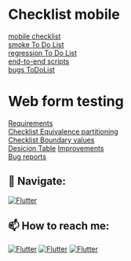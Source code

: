 # Checklist mobile
[mobile checklist](https://docs.google.com/spreadsheets/d/1TpCWlc1_cRv5yoQqAMOLrnQXTr7iShKxP-c-Xx4J3oo/edit#gid=0)  
[smoke To Do List](https://docs.google.com/spreadsheets/d/1TpCWlc1_cRv5yoQqAMOLrnQXTr7iShKxP-c-Xx4J3oo/edit#gid=1641688298)   
[regression To Do List](https://docs.google.com/spreadsheets/d/1TpCWlc1_cRv5yoQqAMOLrnQXTr7iShKxP-c-Xx4J3oo/edit#gid=1388346789)   
[end-to-end scripts](https://docs.google.com/spreadsheets/d/1TpCWlc1_cRv5yoQqAMOLrnQXTr7iShKxP-c-Xx4J3oo/edit#gid=222691022)   
[bugs ToDoList](https://docs.google.com/spreadsheets/d/1TpCWlc1_cRv5yoQqAMOLrnQXTr7iShKxP-c-Xx4J3oo/edit#gid=1526219484) 
# Web form testing
[Requirements](https://docs.google.com/spreadsheets/d/1AdXHi9Pqr-ydRFgm3gkaLFNF4Oudzl4cmN_DWhimG2Y/edit#gid=0)  
[Checklist Equivalence partitioning](https://docs.google.com/spreadsheets/d/1AdXHi9Pqr-ydRFgm3gkaLFNF4Oudzl4cmN_DWhimG2Y/edit#gid=1933621294)  
[Checklist Boundary values](https://docs.google.com/spreadsheets/d/1AdXHi9Pqr-ydRFgm3gkaLFNF4Oudzl4cmN_DWhimG2Y/edit#gid=2110356306)  
[Desicion Table](https://docs.google.com/spreadsheets/d/1AdXHi9Pqr-ydRFgm3gkaLFNF4Oudzl4cmN_DWhimG2Y/edit#gid=737647254)
[Improvements](https://docs.google.com/spreadsheets/d/1AdXHi9Pqr-ydRFgm3gkaLFNF4Oudzl4cmN_DWhimG2Y/edit#gid=891511942)  
[Bug reports](https://docs.google.com/spreadsheets/d/1AdXHi9Pqr-ydRFgm3gkaLFNF4Oudzl4cmN_DWhimG2Y/edit#gid=1057905453)
## 🚏 Navigate:
[![Flutter](https://img.shields.io/badge/🏠-QA_PRACTICE_BANCH-orange)](https://github.com/Pavlik1100/QA_Practice/tree/main)
## 📫 How to reach me:  
[![Flutter](https://img.shields.io/badge/-Pavel_Simonov-000000?style=social&logo=LinkedIn)](https://www.linkedin.com/in/pavel-simonov-7a8b1119a/)  [![Flutter](https://img.shields.io/badge/-Pavel_Simonov-000000?style=social&logo=Telegram)](https://t.me/NuiSaiman)  [![Flutter](https://img.shields.io/badge/-simonovpavlik@gmail.com-000000?style=social&logo=Gmail)](mailto:simonovpavlik@gmail.com)


